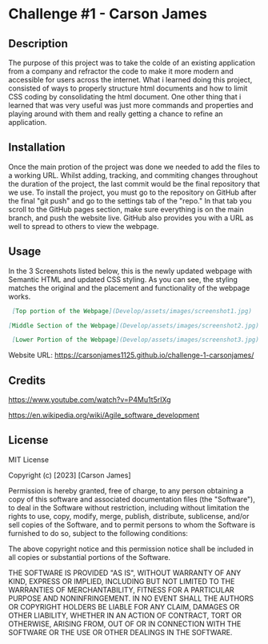# Challenge #1 - Carson James

## Description

The purpose of this project was to take the colde of an existing application from a company and refractor the code to make it more modern and accessible for users across the internet. What i learned doing this project, consisted of ways to properly structure html documents and how to limit CSS coding by consolidating the html document. One other thing that i learned that was very useful was just more commands and properties and playing around with them and really getting a chance to refine an application. 

## Installation

Once the main protion of the project was done we needed to add the files to a working URL. Whilst adding, tracking, and commiting changes throughout the duration of the project, the last commit would be the final repository that we use. To install the project, you must go to the repository on GitHub after the final "git push" and go to the settings tab of the "repo." In that tab you scroll to the GitHub pages section, make sure everything is on the main branch, and push the website live. GitHub also provides you with a URL as well to spread to others to view the webpage. 

## Usage

In the 3 Screenshots listed below, this is the newly updated webpage with Semantic HTML and updated CSS styling. As you can see, the styling matches the original and the placement and functionality of the webpage works. 

```md
 [Top portion of the Webpage](Develop/assets/images/screenshot1.jpg)
 ```

 ```md
 [Middle Section of the Webpage](Develop/assets/images/screenshot2.jpg)
 ```
```md
 [Lower Portion of the Webpage](Develop/assets/images/screenshot3.jpg)
 ```
 Website URL: https://carsonjames1125.github.io/challenge-1-carsonjames/

 ## Credits

 https://www.youtube.com/watch?v=P4Mu1t5rIXg

 https://en.wikipedia.org/wiki/Agile_software_development

 ## License

MIT License

Copyright (c) [2023] [Carson James]

Permission is hereby granted, free of charge, to any person obtaining a copy
of this software and associated documentation files (the "Software"), to deal
in the Software without restriction, including without limitation the rights
to use, copy, modify, merge, publish, distribute, sublicense, and/or sell
copies of the Software, and to permit persons to whom the Software is
furnished to do so, subject to the following conditions:

The above copyright notice and this permission notice shall be included in all
copies or substantial portions of the Software.

THE SOFTWARE IS PROVIDED "AS IS", WITHOUT WARRANTY OF ANY KIND, EXPRESS OR
IMPLIED, INCLUDING BUT NOT LIMITED TO THE WARRANTIES OF MERCHANTABILITY,
FITNESS FOR A PARTICULAR PURPOSE AND NONINFRINGEMENT. IN NO EVENT SHALL THE
AUTHORS OR COPYRIGHT HOLDERS BE LIABLE FOR ANY CLAIM, DAMAGES OR OTHER
LIABILITY, WHETHER IN AN ACTION OF CONTRACT, TORT OR OTHERWISE, ARISING FROM,
OUT OF OR IN CONNECTION WITH THE SOFTWARE OR THE USE OR OTHER DEALINGS IN THE
SOFTWARE.
